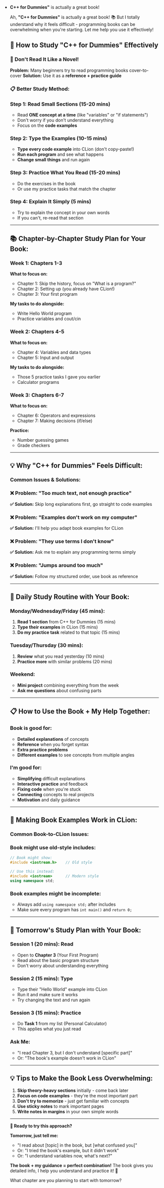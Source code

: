 - **C++ for Dummies"** is actually a great book!

  Ah, **"C++ for Dummies"** is actually a great book! 📚 But I totally understand why it feels difficult - programming books can be overwhelming when you're starting. Let me help you use it effectively!

  ## **🎯 How to Study "C++ for Dummies" Effectively**

  ### **📖 Don't Read It Like a Novel!**

  **Problem:** Many beginners try to read programming books cover-to-cover
  **Solution:** Use it as a **reference + practice guide**

  ### **📋 Better Study Method:**

  ### **Step 1: Read Small Sections (15-20 mins)**

    - Read **ONE concept at a time** (like "variables" or "if statements")
    - Don't worry if you don't understand everything
    - Focus on the **code examples**

  ### **Step 2: Type the Examples (10-15 mins)**

    - **Type every code example** into CLion (don't copy-paste!)
    - **Run each program** and see what happens
    - **Change small things** and run again

  ### **Step 3: Practice What You Read (15-20 mins)**

    - Do the exercises in the book
    - Or use my practice tasks that match the chapter

  ### **Step 4: Explain It Simply (5 mins)**

    - Try to explain the concept in your own words
    - If you can't, re-read that section

    ---

  ## **📚 Chapter-by-Chapter Study Plan for Your Book:**

  ### **Week 1: Chapters 1-3**

  **What to focus on:**

    - Chapter 1: Skip the history, focus on "What is a program?"
    - Chapter 2: Setting up (you already have CLion!)
    - Chapter 3: Your first program

  **My tasks to do alongside:**

    - Write Hello World program
    - Practice variables and cout/cin

  ### **Week 2: Chapters 4-5**

  **What to focus on:**

    - Chapter 4: Variables and data types
    - Chapter 5: Input and output

  **My tasks to do alongside:**

    - Those 5 practice tasks I gave you earlier
    - Calculator programs

  ### **Week 3: Chapters 6-7**

  **What to focus on:**

    - Chapter 6: Operators and expressions
    - Chapter 7: Making decisions (if/else)

  **Practice:**

    - Number guessing games
    - Grade checkers

    ---

  ## **💡 Why "C++ for Dummies" Feels Difficult:**

  ### **Common Issues & Solutions:**

  ### **❌ Problem: "Too much text, not enough practice"**

  **✅ Solution:** Skip long explanations first, go straight to code examples

  ### **❌ Problem: "Examples don't work on my computer"**

  **✅ Solution:** I'll help you adapt book examples for CLion

  ### **❌ Problem: "They use terms I don't know"**

  **✅ Solution:** Ask me to explain any programming terms simply

  ### **❌ Problem: "Jumps around too much"**

  **✅ Solution:** Follow my structured order, use book as reference
    
  ---

  ## **🎯 Daily Study Routine with Your Book:**

  ### **Monday/Wednesday/Friday (45 mins):**

    1. **Read 1 section** from C++ for Dummies (15 mins)
    2. **Type their examples** in CLion (15 mins)
    3. **Do my practice task** related to that topic (15 mins)

  ### **Tuesday/Thursday (30 mins):**

    1. **Review** what you read yesterday (10 mins)
    2. **Practice more** with similar problems (20 mins)

  ### **Weekend:**

    - **Mini project** combining everything from the week
    - **Ask me questions** about confusing parts

    ---

  ## **📋 How to Use the Book + My Help Together:**

  ### **Book is good for:**

    - **Detailed explanations** of concepts
    - **Reference** when you forget syntax
    - **Extra practice problems**
    - **Different examples** to see concepts from multiple angles

  ### **I'm good for:**

    - **Simplifying** difficult explanations
    - **Interactive practice** and feedback
    - **Fixing code** when you're stuck
    - **Connecting** concepts to real projects
    - **Motivation** and daily guidance

    ---

  ## **🔧 Making Book Examples Work in CLion:**

  ### **Common Book-to-CLion Issues:**

  ### **Book might use old-style includes:**

    ```cpp
    // Book might show:
    #include <iostream.h>    // Old style
    
    // Use this instead:
    #include <iostream>      // Modern style
    using namespace std;
    
    ```

  ### **Book examples might be incomplete:**

    - Always add `using namespace std;` after includes
    - Make sure every program has `int main()` and `return 0;`

    ---

  ## **🎯 Tomorrow's Study Plan with Your Book:**

  ### **Session 1 (20 mins): Read**

    - Open to **Chapter 3** (Your First Program)
    - Read about the basic program structure
    - Don't worry about understanding everything

  ### **Session 2 (15 mins): Type**

    - Type their "Hello World" example into CLion
    - Run it and make sure it works
    - Try changing the text and run again

  ### **Session 3 (15 mins): Practice**

    - Do **Task 1** from my list (Personal Calculator)
    - This applies what you just read

  ### **Ask Me:**

    - "I read Chapter 3, but I don't understand [specific part]"
    - Or: "The book's example doesn't work in CLion"

    ---

  ## **💡 Tips to Make the Book Less Overwhelming:**

    1. **Skip theory-heavy sections** initially - come back later
    2. **Focus on code examples** - they're the most important part
    3. **Don't try to memorize** - just get familiar with concepts
    4. **Use sticky notes** to mark important pages
    5. **Write notes in margins** in your own simple words

    ---

  **🚀 Ready to try this approach?**

  **Tomorrow, just tell me:**

    - "I read about [topic] in the book, but [what confused you]"
    - Or: "I tried the book's example, but it didn't work"
    - Or: "I understand variables now, what's next?"

  **The book + my guidance = perfect combination!** The book gives you detailed info, I help you understand and practice it! 🎯

  What chapter are you planning to start with tomorrow?